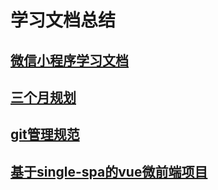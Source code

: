 # 学习文档总结


## [微信小程序学习文档](documents/weixin/README.md)
## [三个月规划](documents/plan/README.md)
## [git管理规范](documents/commitNorm/README.md)
## [基于single-spa的vue微前端项目](https://github.com/QxQstar/single-spa-vue)

